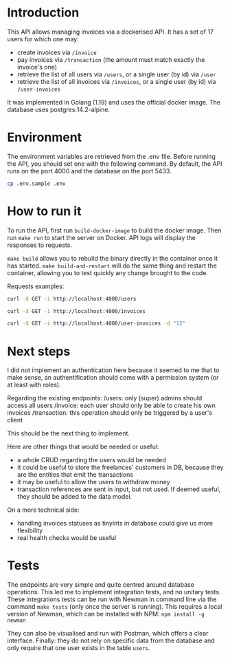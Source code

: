 
# Introduction

This API allows managing invoices via a dockerised API. 
It has a set of 17 users for which one may:
- create invoices via `/invoice`
- pay invoices via `/transaction` (the amount must match exactly the invoice's one)
- retrieve the list of all users via `/users`, or a single user (by id) via `/user`
- retrieve the list of all invoices via `/invoices`, or a single user (by id) via `/user-invoices`

It was implemented in Golang (1.19) and uses the official docker image. 
The database uses postgres:14.2-alpine.

# Environment

The environment variables are retrieved from the .env file. 
Before running the API, you should set one with the following command.
By default, the API runs on the port 4000 and the database on the port 5433.

```bash
cp .env.sample .env
```

# How to run it

To run the API, first run ```build-docker-image``` to build the docker image.
Then run ```make run``` to start the server on Docker.
API logs will display the responses to requests.

```make build``` allows you to rebuild the binary directly in the container once it has started. 
```make build-and-restart``` will do the same thing and restart the container, allowing you to test quickly any change brought to the code.

Requests examples:

```bash
curl -X GET -i http://localhost:4000/users

curl -X GET -i http://localhost:4000/invoices

curl -X GET -i http://localhost:4000/user-invoices -d "12"

```

# Next steps

I did not implement an authentication here because it seemed to me that to make sense, an authentification should come with a permission system (or at least with roles).

Regarding the existing endpoints:
	/users: only (super) admins should access all users
	/invoice: each user should only be able to create his own invoices
	/transaction: this operation should only be triggered by a user's client

This should be the next thing to implement.

Here are other things that would be needed or useful:
- a whole CRUD regarding the users would be needed
- it could be useful to store the freelances' customers in DB, because they are the entities that emit the transactions
- it may be useful to allow the users to withdraw money
- transaction references are sent in input, but not used. If deemed useful, they should be added to the data model.

On a more technical side:
- handling invoices statuses as tinyints in database could give us more flexibility
- real health checks would be useful


# Tests

The endpoints are very simple and quite centred around database operations. 
This led me to implement integration tests, and no unitary tests.
These integrations tests can be run with Newman in command line via the command ```make tests``` (only once the server is running).
This requires a local version of Newman, which can be installed with NPM: ``` npm install -g newman ```

They can also be visualised and run with Postman, which offers a clear interface.
Finally: they do not rely on specific data from the database and only require that one user exists in the table `users`.


